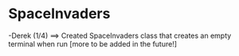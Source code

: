 # SpaceInvaders

-Derek (1/4) ==> Created SpaceInvaders class that creates an empty terminal when run [more to be added in the future!]
